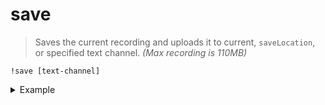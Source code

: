 # save
> Saves the current recording and uploads it to current, `saveLocation`, or specified text channel. _(Max recording is 110MB)_

```
!save [text-channel]
```
<details>
  <summary>Example</summary>

  ```
  !save
  !save bot-testing
  ```
</details>
